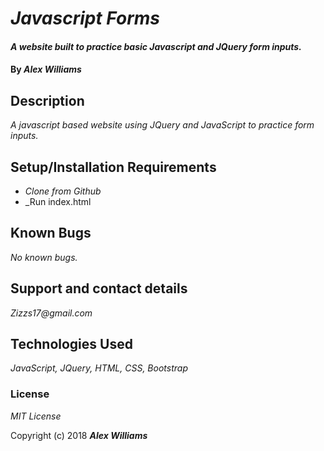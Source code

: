 # _Javascript Forms_

#### _A website built to practice basic Javascript and JQuery form inputs._

#### By _**Alex Williams**_

## Description

_A javascript based website using JQuery and JavaScript to practice form inputs._

## Setup/Installation Requirements

* _Clone from Github_
* _Run index.html

## Known Bugs

_No known bugs._

## Support and contact details

_Zizzs17@gmail.com_

## Technologies Used

_JavaScript, JQuery, HTML, CSS, Bootstrap_

### License

*MIT License*

Copyright (c) 2018 **_Alex Williams_**
